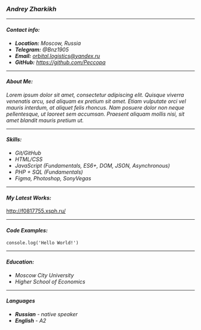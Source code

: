 ### *Andrey Zharkikh*

___

#### *Contact info:*
* ***Location:** Moscow, Russia*
* ***Telegram:** @Bnz1905*
* ***Email:** orbital.logistics@yandex.ru*
* ***GitHub:** https://github.com/Peccopa*

___

#### *About Me:*
*Lorem ipsum dolor sit amet, consectetur adipiscing elit. Quisque viverra venenatis arcu, sed aliquam ex pretium sit amet. Etiam vulputate orci vel mauris interdum, at aliquet felis rhoncus. Nam posuere dolor non neque pellentesque, ut laoreet sem accumsan. Praesent aliquam mollis nisi, sit amet blandit mauris pretium ut.*

___

#### *Skills:*
* *Git/GitHub*
* *HTML/CSS*
* *JavaScript (Fundamentals, ES6+, DOM, JSON, Asynchronous)*
* *PHP + SQL (Fundamentals)*
* *Figma, Photoshop, SonyVegas*

___

#### *My Latest Works:*
http://f0817755.xsph.ru/

___

#### *Code Examples:*
`console.log('Hello World!')`

___

#### *Education:*
* *Moscow City University*
* *Higher School of Economics*

___

#### *Languages*
* ***Russian** - native speaker*
* ***English** - A2*
